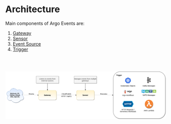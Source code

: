 # Architecture

Main components of Argo Events are:

1. [Gateway](https://argoproj.github.io/argo-events/concepts/gateway/)
2. [Sensor](https://argoproj.github.io/argo-events/concepts/sensor/)
3. [Event Source](https://argoproj.github.io/argo-events/concepts/event_source/)
4. [Trigger](https://argoproj.github.io/argo-events/concepts/trigger/)

<br/>
<br/>

<p align="center">
  <img src="https://github.com/argoproj/argo-events/blob/master/docs/assets/high-level-architecture.png?raw=true" alt="High Level Architecture"/>
</p>

<br/>

